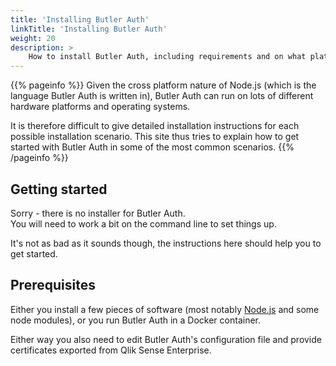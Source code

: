```yaml
---
title: 'Installing Butler Auth'
linkTitle: 'Installing Butler Auth'
weight: 20
description: >
    How to install Butler Auth, including requirements and on what platforms it can be installed.
---
```


{{% pageinfo %}}
Given the cross platform nature of Node.js (which is the language Butler Auth is written in), Butler Auth can run on lots of different hardware platforms and operating systems.

It is therefore difficult to give detailed installation instructions for each possible installation scenario. This site thus tries to explain how to get started with Butler Auth in some of the most common scenarios.
{{% /pageinfo %}}

## Getting started

Sorry - there is no installer for Butler Auth.  
You will need to work a bit on the command line to set things up.

It's not as bad as it sounds though, the instructions here should help you to get started.

## Prerequisites

Either you install a few pieces of software (most notably [Node.js](https://nodejs.org/en/) and some node modules), or you run Butler Auth in a Docker container.

Either way you also need to edit Butler Auth's configuration file and provide certificates exported from Qlik Sense Enterprise.
